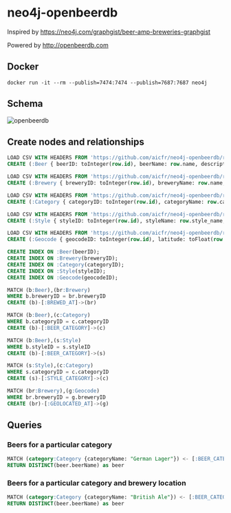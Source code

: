 # neo4j-openbeerdb

Inspired by https://neo4j.com/graphgist/beer-amp-breweries-graphgist

Powered by http://openbeerdb.com

## Docker

```
docker run -it --rm --publish=7474:7474 --publish=7687:7687 neo4j
```

## Schema

![openbeerdb](http://www.plantuml.com/plantuml/png/SoWkIImgAStDKSWlICrBIaqjIadYvT9m0Z8q5NHrxHGqd8fIorEBAZKLh1ISWbp3NLtY7KDGLJWdbgIcvqELkBe6nJixXhYw-mT5eYeBBgdCIOMh2Gw9z745Ae2AOXW4baSn2UOEi5BtrFpa_1ImSUwk_Zx-88KGbpcavgK0_GC0 "openbeerdb")

## Create nodes and relationships

```sql
LOAD CSV WITH HEADERS FROM 'https://github.com/aicfr/neo4j-openbeerdb/raw/master/beers.csv' AS row
CREATE (:Beer { beerID: toInteger(row.id), beerName: row.name, description: row.descript, abv: toFloat(row.abv), breweryID: toInteger(row.brewery_id), categoryID: toInteger(row.cat_id), styleID: toInteger(row.style_id) })

LOAD CSV WITH HEADERS FROM 'https://github.com/aicfr/neo4j-openbeerdb/raw/master/breweries.csv' AS row
CREATE (:Brewery { breweryID: toInteger(row.id), breweryName: row.name, address1: row.address1, city: row.city, state: row.state, zipCode: row.code, country: row.country, phoneNumber: row.phone, website: row.website, description: row.descript })

LOAD CSV WITH HEADERS FROM 'https://github.com/aicfr/neo4j-openbeerdb/raw/master/categories.csv' AS row
CREATE (:Category { categoryID: toInteger(row.id), categoryName: row.cat_name })

LOAD CSV WITH HEADERS FROM 'https://github.com/aicfr/neo4j-openbeerdb/raw/master/styles.csv' AS row
CREATE (:Style { styleID: toInteger(row.id), styleName: row.style_name, categoryID: toInteger(row.cat_id) })

LOAD CSV WITH HEADERS FROM 'https://github.com/aicfr/neo4j-openbeerdb/raw/master/geocodes.csv' AS row
CREATE (:Geocode { geocodeID: toInteger(row.id), latitude: toFloat(row.latitude), longitude: toFloat(row.longitude), breweryID: toInteger(row.brewery_id) })

CREATE INDEX ON :Beer(beerID);
CREATE INDEX ON :Brewery(breweryID);
CREATE INDEX ON :Category(categoryID);
CREATE INDEX ON :Style(styleID);
CREATE INDEX ON :Geocode(geocodeID);

MATCH (b:Beer),(br:Brewery)
WHERE b.breweryID = br.breweryID
CREATE (b)-[:BREWED_AT]->(br)

MATCH (b:Beer),(c:Category)
WHERE b.categoryID = c.categoryID
CREATE (b)-[:BEER_CATEGORY]->(c)

MATCH (b:Beer),(s:Style)
WHERE b.styleID = s.styleID
CREATE (b)-[:BEER_CATEGORY]->(s)

MATCH (s:Style),(c:Category)
WHERE s.categoryID = c.categoryID
CREATE (s)-[:STYLE_CATEGORY]->(c)

MATCH (br:Brewery),(g:Geocode)
WHERE br.breweryID = g.breweryID
CREATE (br)-[:GEOLOCATED_AT]->(g)
```

## Queries
### Beers for a particular category

```sql
MATCH (category:Category {categoryName: "German Lager"}) <- [:BEER_CATEGORY]- (beer:Beer)
RETURN DISTINCT(beer.beerName) as beer
```

### Beers for a particular category and brewery location

```sql
MATCH (category:Category {categoryName: "British Ale"}) <- [:BEER_CATEGORY]- (beer:Beer) -[:BREWED_AT] -> (brewery:Brewery {country: "United Kingdom"})
RETURN DISTINCT(beer.beerName) as beer
```